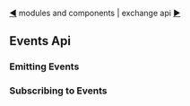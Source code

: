 [&#9664;](modules.md) modules and components | exchange api [&#9654;](exchange.md)

## Events Api

### Emitting Events

### Subscribing to Events